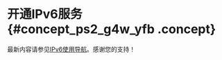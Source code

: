 # 开通IPv6服务 {#concept_ps2_g4w_yfb .concept}

最新内容请参见[IPv6使用导航](../../../../cn.zh-CN/网络/配置IPv6地址/IPv6使用导航.md#)。感谢您的支持！

